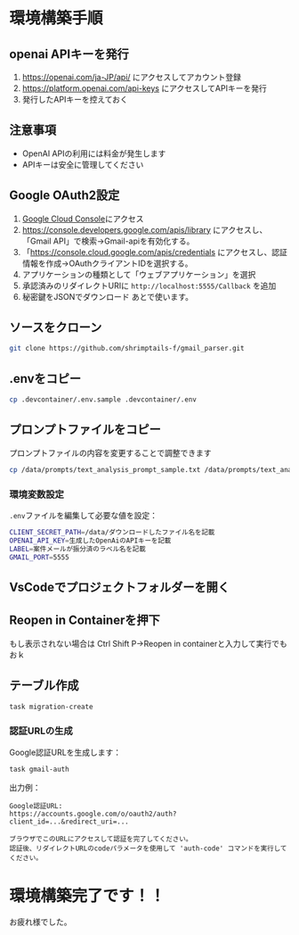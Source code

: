 # 環境構築手順
## openai APIキーを発行
1. https://openai.com/ja-JP/api/ にアクセスしてアカウント登録
2. https://platform.openai.com/api-keys にアクセスしてAPIキーを発行
3. 発行したAPIキーを控えておく

## 注意事項
- OpenAI APIの利用には料金が発生します
- APIキーは安全に管理してください

## Google OAuth2設定
1. [Google Cloud Console](https://console.cloud.google.com/)にアクセス
2. https://console.developers.google.com/apis/library にアクセスし、「Gmail API」で検索→Gmail-apiを有効化する。
4. 「https://console.cloud.google.com/apis/credentials にアクセスし、認証情報を作成→OAuthクライアントIDを選択する。
5. アプリケーションの種類として「ウェブアプリケーション」を選択
6. 承認済みのリダイレクトURIに `http://localhost:5555/Callback` を追加
7. 秘密鍵をJSONでダウンロード あとで使います。

## ソースをクローン
```bash
git clone https://github.com/shrimptails-f/gmail_parser.git
```
## .envをコピー
```bash
cp .devcontainer/.env.sample .devcontainer/.env
```
## プロンプトファイルをコピー
プロンプトファイルの内容を変更することで調整できます
```bash
cp /data/prompts/text_analysis_prompt_sample.txt /data/prompts/text_analysis_prompt.txt
```

### 環境変数設定
`.env`ファイルを編集して必要な値を設定：
```bash
CLIENT_SECRET_PATH=/data/ダウンロードしたファイル名を記載
OPENAI_API_KEY=生成したOpenAiのAPIキーを記載
LABEL=案件メールが振分済のラベル名を記載
GMAIL_PORT=5555
```
## VsCodeでプロジェクトフォルダーを開く
## Reopen in Containerを押下
もし表示されない場合は Ctrl Shift P→Reopen in containerと入力して実行でもおｋ
## テーブル作成
```bash
task migration-create
```
### 認証URLの生成
Google認証URLを生成します：
```bash
task gmail-auth
```
出力例：
```
Google認証URL:
https://accounts.google.com/o/oauth2/auth?client_id=...&redirect_uri=...

ブラウザでこのURLにアクセスして認証を完了してください。
認証後、リダイレクトURLのcodeパラメータを使用して 'auth-code' コマンドを実行してください。
```

# 環境構築完了です！！
お疲れ様でした。